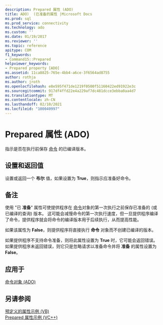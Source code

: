 ```yaml
---
description: Prepared 属性 (ADO)
title: ADO)  (已准备的属性 |Microsoft Docs
ms.prod: sql
ms.prod_service: connectivity
ms.technology: ado
ms.custom: ''
ms.date: 01/19/2017
ms.reviewer: ''
ms.topic: reference
apitype: COM
f1_keywords:
- Command15::Prepared
helpviewer_keywords:
- Prepared property [ADO]
ms.assetid: 11ca8825-765e-4bb4-a6ce-3f6564ad8755
author: rothja
ms.author: jroth
ms.openlocfilehash: e8e595f471de1219f0500f51160422ed91922e3c
ms.sourcegitcommit: 917df4ffd22e4a229af7dc481dcce3ebba0aa4d7
ms.translationtype: MT
ms.contentlocale: zh-CN
ms.lasthandoff: 02/10/2021
ms.locfileid: "100040997"
---
```

# <a name="prepared-property-ado"></a>Prepared 属性 (ADO)
指示是否在执行前保存 [命令](./command-object-ado.md) 的已编译版本。  
  
## <a name="settings-and-return-values"></a>设置和返回值  
 设置或返回一个 **布尔** 值，如果设置为 **True**，则指示应准备好命令。  
  
## <a name="remarks"></a>备注  
 使用 "已 **准备**" 属性可使提供程序在 [命令](./command-object-ado.md)对象的第一次执行之前保存已准备的 (或已编译的查询) 版本。 [](./commandtext-property-ado.md) 这可能会减慢命令的第一次执行速度，但一旦提供程序编译了命令，提供程序就会将命令的编译版本用于后续执行，从而提高性能。  
  
 如果该属性为 **False**，则提供程序将直接执行 **命令** 对象而不创建已编译的版本。  
  
 如果提供程序不支持命令准备，则将此属性设置为 **True** 时，它可能会返回错误。 如果提供程序未返回错误，则它只是忽略请求以准备命令并将 **准备** 的属性设置为 **False**。  
  
## <a name="applies-to"></a>应用于  
 [命令对象 (ADO)](./command-object-ado.md)  
  
## <a name="see-also"></a>另请参阅  
 [预定义的属性示例 (VB) ](./prepared-property-example-vb.md)   
 [Prepared 属性示例 (VC++)](./prepared-property-example-vc.md)